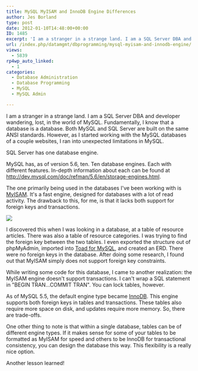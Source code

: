 ```yaml
---
title: MySQL MyISAM and InnoDB Engine Differences
author: Jes Borland
type: post
date: 2012-01-10T14:48:00+00:00
ID: 1485
excerpt: 'I am a stranger in a strange land. I am a SQL Server DBA and developer wandering, lost, in the world of MySQL. Fundamentally, I know that a database is a database. Both MySQL and SQL Server are built on the same ANSI standards. However, as I started wor&hellip;'
url: /index.php/datamgmt/dbprogramming/mysql-myisam-and-innodb-engine/
views:
  - 5839
rp4wp_auto_linked:
  - 1
categories:
  - Database Administration
  - Database Programming
  - MySQL
  - MySQL Admin

---
```

I am a stranger in a strange land. I am a SQL Server DBA and developer wandering, lost, in the world of MySQL. Fundamentally, I know that a database is a database. Both MySQL and SQL Server are built on the same ANSI standards. However, as I started working with the MySQL databases of a couple websites, I ran into unexpected limitations in MySQL. 

SQL Server has one database engine. 

MySQL has, as of version 5.6, ten. Ten database engines. Each with different features. In-depth information about each can be found at <http://dev.mysql.com/doc/refman/5.6/en/storage-engines.html>. 

The one primarily being used in the databases I've been working with is [MyISAM][1]. It's a fast engine, designed for databases with a lot of read activity. The drawback to this, for me, is that it lacks both support for foreign keys and transactions. 

![][2]

I discovered this when I was looking in a database, at a table of resource articles. There was also a table of resource categories. I was trying to find the foreign key between the two tables. I even exported the structure out of phpMyAdmin, imported into [Toad for MySQL][3], and created an ERD. There were no foreign keys in the database. After doing some research, I found out that MyISAM simply does not support foreign key constraints. 

While writing some code for this database, I came to another realization: the MyISAM engine doesn't support transactions. I can't wrap a SQL statement in "BEGIN TRAN...COMMIT TRAN". You can lock tables, however. 

As of MySQL 5.5, the default engine type became [InnoDB][4]. This engine supports both foreign keys in tables and transactions. These tables also require more space on disk, and updates require more memory. So, there are trade-offs. 

One other thing to note is that within a single database, tables can be of different engine types. If it makes sense for some of your tables to be formatted as MyISAM for speed and others to be InnoDB for transactional consistency, you can design the database this way. This flexibility is a really nice option. 

Another lesson learned!

 [1]: http://dev.mysql.com/doc/refman/5.6/en/myisam-storage-engine.html
 [2]: http://upload.wikimedia.org/wikipedia/en/thumb/f/f4/The_Scream.jpg/220px-The_Scream.jpg ""
 [3]: http://www.quest.com/toad-for-mysql/
 [4]: http://dev.mysql.com/doc/refman/5.6/en/innodb-storage-engine.html
